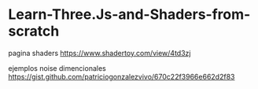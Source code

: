 # Learn-Three.Js-and-Shaders-from-scratch

pagina shaders
https://www.shadertoy.com/view/4td3zj

ejemplos noise dimencionales
https://gist.github.com/patriciogonzalezvivo/670c22f3966e662d2f83